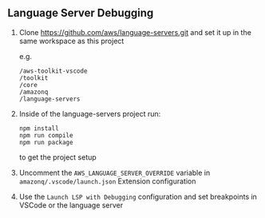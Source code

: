 ## Language Server Debugging

1. Clone https://github.com/aws/language-servers.git and set it up in the same workspace as this project

    e.g.

    ```
    /aws-toolkit-vscode
    /toolkit
    /core
    /amazonq
    /language-servers
    ```

2. Inside of the language-servers project run:
    ```
    npm install
    npm run compile
    npm run package
    ```
    to get the project setup
3. Uncomment the `AWS_LANGUAGE_SERVER_OVERRIDE` variable in `amazonq/.vscode/launch.json` Extension configuration
4. Use the `Launch LSP with Debugging` configuration and set breakpoints in VSCode or the language server
